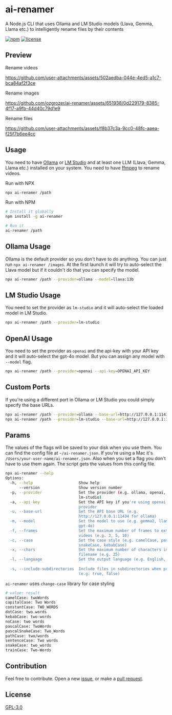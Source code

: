 # ai-renamer

A Node.js CLI that uses Ollama and LM Studio models (Llava, Gemma, Llama etc.) to intelligently rename files by their contents

[![npm](https://img.shields.io/npm/v/ai-renamer.svg?style=flat-square)](https://www.npmjs.com/package/ai-renamer)
[![license](https://img.shields.io/npm/l/ai-renamer?style=flat-square)](https://github.com/ozgrozer/ai-renamer/blob/main/license)

## Preview

Rename videos

https://github.com/user-attachments/assets/502aedba-044e-4ed5-a1c7-bca84af2f3ce

Rename images

https://github.com/ozgrozer/ai-renamer/assets/651938/0d229179-8385-4f17-a9fb-44d40c79d1e9

Rename files

https://github.com/user-attachments/assets/f8b37c3a-9cc0-48fc-aaea-f25f7b6ee4cc

## Usage

You need to have [Ollama](https://ollama.com/download) or [LM Studio](https://lmstudio.ai/) and at least one LLM (Llava, Gemma, Llama etc.) installed on your system. You need to have [ffmpeg](https://www.ffmpeg.org/download.html) to rename videos.

Run with NPX

```bash
npx ai-renamer /path
```

Run with NPM

```bash
# Install it globally
npm install -g ai-renamer

# Run it
ai-renamer /path
```

## Ollama Usage

Ollama is the default provider so you don't have to do anything. You can just run `npx ai-renamer /images`. At the first launch it will try to auto-select the Llava model but if it couldn't do that you can specify the model.

```bash
npx ai-renamer /path --provider=ollama --model=llava:13b
```

## LM Studio Usage

You need to set the provider as `lm-studio` and it will auto-select the loaded model in LM Studio.

```bash
npx ai-renamer /path --provider=lm-studio
```

## OpenAI Usage

You need to set the provider as `openai` and the api-key with your API key and it will auto-select the gpt-4o model. But you can assign any model with `--model` flag.

```bash
npx ai-renamer /path --provider=openai --api-key=OPENAI_API_KEY
```

## Custom Ports

If you're using a different port in Ollama or LM Studio you could simply specify the base URLs.

```bash
npx ai-renamer /path --provider=ollama --base-url=http://127.0.0.1:11434
npx ai-renamer /path --provider=lm-studio --base-url=http://127.0.0.1:1234
```

## Params

The values of the flags will be saved to your disk when you use them. You can find the config file at `~/ai-renamer.json`. If you're using a Mac it's `/Users/your-user-name/ai-renamer.json`. Also when you set a flag you don't have to use them again. The script gets the values from this config file.

```bash
npx ai-renamer --help
Options:
  -h, --help                    Show help                              [boolean]
      --version                 Show version number                    [boolean]
  -p, --provider                Set the provider (e.g. ollama, openai,
                                lm-studio)                              [string]
  -a, --api-key                 Set the API key if you're using openai as
                                provider                                [string]
  -u, --base-url                Set the API base URL (e.g.
                                http://127.0.0.1:11434 for ollama)      [string]
  -m, --model                   Set the model to use (e.g. gemma2, llama3,
                                gpt-4o)                                 [string]
  -f, --frames                  Set the maximum number of frames to extract from
                                videos (e.g. 3, 5, 10)                  [number]
  -c, --case                    Set the case style (e.g. camelCase, pascalCase,
                                snakeCase, kebabCase)                   [string]
  -x, --chars                   Set the maximum number of characters in the new
                                filename (e.g. 25)                      [number]
  -l, --language                Set the output language (e.g. English, Turkish)
                                                                        [string]
  -s, --include-subdirectories  Include files in subdirectories when processing
                                (e.g: true, false)                      [string]
```

`ai-renamer` uses `change-case` library for case styling

```bash
# value: result
camelCase: twoWords
capitalCase: Two Words
constantCase: TWO_WORDS
dotCase: two.words
kebabCase: two-words
noCase: two words
pascalCase: TwoWords
pascalSnakeCase: Two_Words
pathCase: two/words
sentenceCase: Two words
snakeCase: two_words
trainCase: Two-Words
```

## Contribution

Feel free to contribute. Open a new [issue](https://github.com/ozgrozer/ai-renamer/issues), or make a [pull request](https://github.com/ozgrozer/ai-renamer/pulls).

## License

[GPL-3.0](https://github.com/ozgrozer/ai-renamer/blob/main/license)
